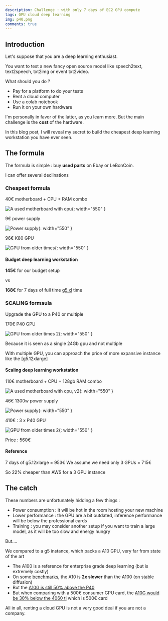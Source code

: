 ```yaml
---
description: Challenge : with only 7 days of EC2 GPU compute
tags: GPU cloud deep learning
img: p40.png
comments: true
---
```



## Introduction


Let's suppose that you are a deep learning enthusiast. 

You want to test a new fancy open source model like speech2text, text2speech, txt2img or event txt2video. 

What should you do ? 
- Pay for a platform to do your tests
- Rent a cloud computer
- Use a colab notebook
- Run it on your own hardware


I'm personally in favor of the latter, as you learn more.
But the main challenge is the **cost** of the hardware.


In this blog post, I will reveal my secret to build the cheapest deep learning workstation you have ever seen.


## The formula

The formula is simple : buy **used parts** on Ebay or LeBonCoin.

I can offer several declinations 


### Cheapest formula

40€ motherboard + CPU + RAM combo

![A used motherboard with cpu]({{site.baseurl}}/assets/img/board_32gb.png){: width="550" }


9€ power supply 

![Power supply]({{site.baseurl}}/assets/img/cheap_power_supply.png){: width="550" }


96€ K80 GPU

![GPU from older times]({{site.baseurl}}/assets/img/k80.png){: width="550" }


#### Budget deep learning workstation

**145€** for our budget setup

vs 

**168€**  for 7 days of full time [g5.xl](https://aws.amazon.com/ec2/instance-types/g5/) time 



### SCALING formaula


Upgrade the GPU to a P40 or multiple


170€ P40 GPU

![GPU from older times 2]({{site.baseurl}}/assets/img/p40.png){: width="550" }

Because it is seen as a single 24Gb gpu and not multiple

With multiple GPU, you can approach the price of more expansive instance like the [g5.12xlarge]


#### Scaling deep learning workstation

110€ motherboard + CPU + 128gb RAM combo

![A used motherboard with cpu, v2]({{site.baseurl}}/assets/img/better_board.png){: width="550" }


46€ 1300w power supply 

![Power supply]({{site.baseurl}}/assets/img/powerful_power_supply.png){: width="550" }


410€ : 3 x P40 GPU

![GPU from older times 2]({{site.baseurl}}/assets/img/p40.png){: width="550" }


Price : 560€



#### Reference 

7 days of g5.12xlarge = 953€
We assume we need only 3 GPUs = 715€


So 22% cheaper than AWS for a 3 GPU instance



## The catch

These numbers are unfortunately hidding a few things : 

- Power consumption : it will be hot in the room hosting your new machine
- Lower performance : the GPU are a bit outdated, inference performance will be below the professional cards
- Training : you may consider another setup if you want to train a large model, as it will be too slow and energy hungry

But.... 

We compared to a g5 instance, which packs a A10 GPU, very far from state of the art

- The A100 is a reference for enterprise grade deep learning (but is extremely costly)
- On some [benchmarks](https://www.baseten.co/blog/nvidia-a10-vs-a100-gpus-for-llm-and-stable-diffusion-inference/), the A10 is **2x slower** than the A100 (on stable diffusion) 
- But the [A10G is still 50% above the P40](https://technical.city/en/video/Tesla-P40-vs-A10G)
- But when comparing with a 500€ consumer GPU card, the [A10G would be 30% below the 4060 ti](https://technical.city/en/video/A10G-vs-GeForce-RTX-4060-Ti) which is 500€ card


All in all, renting a cloud GPU is not a very good deal if you are not a company.

